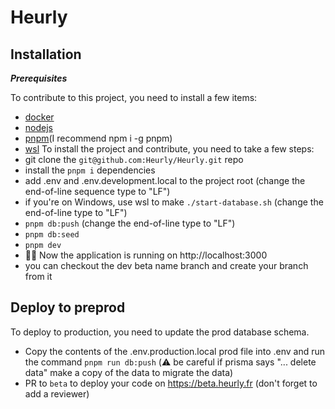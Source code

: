 # Heurly

## Installation

**_Prerequisites_**

To contribute to this project, you need to install a few items:

- [docker](https://docs.docker.com/engine/install/)
- [nodejs](https://nodejs.org/en)
- [pnpm](https://pnpm.io/installation)(I recommend npm i -g pnpm)
- [wsl](https://learn.microsoft.com/en-us/windows/wsl/install)
  To install the project and contribute, you need to take a few steps:
- git clone the `git@github.com:Heurly/Heurly.git` repo
- install the `pnpm i` dependencies
- add .env and .env.development.local to the project root (change the end-of-line sequence type to "LF")
- if you're on Windows, use wsl to make `./start-database.sh` (change the end-of-line type to "LF")
- `pnpm db:push` (change the end-of-line type to "LF")
- `pnpm db:seed`
- `pnpm dev`
- 🤌🏽 Now the application is running on http://localhost:3000
- you can checkout the dev beta name branch and create your branch from it

## Deploy to preprod

To deploy to production, you need to update the prod database schema.

- Copy the contents of the .env.production.local prod file into .env and run the command `pnpm run db:push` (⚠️ be careful if prisma says "... delete data" make a copy of the data to migrate the data)
- PR to `beta` to deploy your code on https://beta.heurly.fr (don't forget to add a reviewer)
